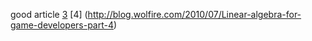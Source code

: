 good article
[3](http://blog.wolfire.com/2010/07/Linear-algebra-for-game-developers-part-3)
[4] (http://blog.wolfire.com/2010/07/Linear-algebra-for-game-developers-part-4)
